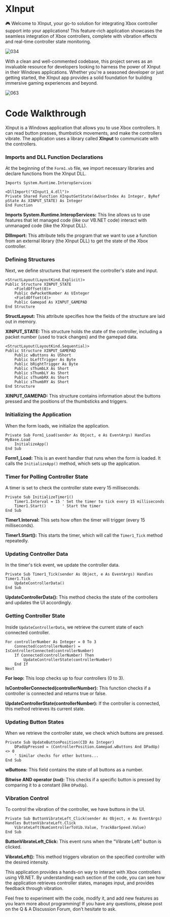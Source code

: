 # XInput

🎮 Welcome to XInput, your go-to solution for integrating Xbox controller support into your applications! This feature-rich application showcases the seamless integration of Xbox controllers, complete with vibration effects and real-time controller state monitoring. 


![034](https://github.com/user-attachments/assets/2040a843-7998-4a55-a763-9ccee8803cf3)


With a clean and well-commented codebase, this project serves as an invaluable resource for developers looking to harness the power of XInput in their Windows applications. Whether you're a seasoned developer or just getting started, the XInput app provides a solid foundation for building immersive gaming experiences and beyond.






![063](https://github.com/user-attachments/assets/42017bca-10fc-4792-a0e2-005893763b00)








# Code Walkthrough

XInput is a Windows application that allows you to use Xbox controllers. It can read button presses, thumbstick movements, and make the controllers vibrate. The application uses a library called **XInput** to communicate with the controllers.

### Imports and DLL Function Declarations

At the beginning of the ```Form1.vb``` file, we import necessary libraries and declare functions from the XInput DLL.

``` vbnet
Imports System.Runtime.InteropServices

<DllImport("XInput1_4.dll")>
Private Shared Function XInputGetState(dwUserIndex As Integer, ByRef pState As XINPUT_STATE) As Integer
End Function
```

**Imports System.Runtime.InteropServices:** This line allows us to use features that let managed code (like our VB.NET code) interact with unmanaged code (like the XInput DLL).

**DllImport:** This attribute tells the program that we want to use a function from an external library (the XInput DLL) to get the state of the Xbox controller.



### Defining Structures

Next, we define structures that represent the controller's state and input.

``` vbnet
<StructLayout(LayoutKind.Explicit)>
Public Structure XINPUT_STATE
    <FieldOffset(0)>
    Public dwPacketNumber As UInteger
    <FieldOffset(4)>
    Public Gamepad As XINPUT_GAMEPAD
End Structure
```
**StructLayout:** This attribute specifies how the fields of the structure are laid out in memory.

**XINPUT_STATE:** This structure holds the state of the controller, including a packet number (used to track changes) and the gamepad data.

``` vbnet
<StructLayout(LayoutKind.Sequential)>
Public Structure XINPUT_GAMEPAD
    Public wButtons As UShort
    Public bLeftTrigger As Byte
    Public bRightTrigger As Byte
    Public sThumbLX As Short
    Public sThumbLY As Short
    Public sThumbRX As Short
    Public sThumbRY As Short
End Structure
```

**XINPUT_GAMEPAD:** This structure contains information about the buttons pressed and the positions of the thumbsticks and triggers.


### Initializing the Application


When the form loads, we initialize the application.

``` vbnet
Private Sub Form1_Load(sender As Object, e As EventArgs) Handles MyBase.Load
    InitializeApp()
End Sub
```

**Form1_Load:** This is an event handler that runs when the form is loaded. It calls the ```InitializeApp()``` method, which sets up the application.


### Timer for Polling Controller State
A timer is set to check the controller state every 15 milliseconds.

``` vbnet
Private Sub InitializeTimer1()
    Timer1.Interval = 15 ' Set the timer to tick every 15 milliseconds
    Timer1.Start()       ' Start the timer
End Sub
```

**Timer1.Interval:** This sets how often the timer will trigger (every 15 milliseconds).

**Timer1.Start():** This starts the timer, which will call the ```Timer1_Tick``` method repeatedly.

### Updating Controller Data

In the timer's tick event, we update the controller data.

``` vbnet
Private Sub Timer1_Tick(sender As Object, e As EventArgs) Handles Timer1.Tick
    UpdateControllerData()
End Sub
```

**UpdateControllerData():** This method checks the state of the controllers and updates the UI accordingly.

### Getting Controller State

Inside ```UpdateControllerData```, we retrieve the current state of each connected controller.

``` vbnet
For controllerNumber As Integer = 0 To 3
    Connected(controllerNumber) = IsControllerConnected(controllerNumber)
    If Connected(controllerNumber) Then
        UpdateControllerState(controllerNumber)
    End If
Next
```

**For loop:** This loop checks up to four controllers (0 to 3).

**IsControllerConnected(controllerNumber):** This function checks if a controller is connected and returns true or false.

**UpdateControllerState(controllerNumber):** If the controller is connected, this method retrieves its current state.


### Updating Button States



When we retrieve the controller state, we check which buttons are pressed.

``` vbnet
Private Sub UpdateButtonPosition(CID As Integer)
    DPadUpPressed = (ControllerPosition.Gamepad.wButtons And DPadUp) <> 0
    ' Similar checks for other buttons...
End Sub
```

**wButtons:** This field contains the state of all buttons as a number.

**Bitwise AND operator (```And```):** This checks if a specific button is pressed by comparing it to a constant (like ```DPadUp```).

### Vibration Control


To control the vibration of the controller, we have buttons in the UI.

``` vbnet
Private Sub ButtonVibrateLeft_Click(sender As Object, e As EventArgs) Handles ButtonVibrateLeft.Click
    VibrateLeft(NumControllerToVib.Value, TrackBarSpeed.Value)
End Sub
```

**ButtonVibrateLeft_Click:** This event runs when the "Vibrate Left" button is clicked.

**VibrateLeft():** This method triggers vibration on the specified controller with the desired intensity.




This application provides a hands-on way to interact with Xbox controllers using VB.NET. By understanding each section of the code, you can see how the application retrieves controller states, manages input, and provides feedback through vibration.

Feel free to experiment with the code, modify it, and add new features as you learn more about programming! If you have any questions, please post on the Q & A Discussion Forum, don’t hesitate to ask.





